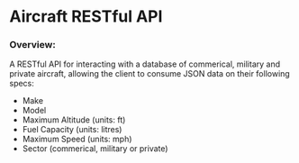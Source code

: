 # Aircraft RESTful API

### Overview:

A RESTful API for interacting with a database of commerical, military and private aircraft, 
allowing the client to consume JSON data on their following specs:
- Make
- Model
- Maximum Altitude (units: ft)
- Fuel Capacity (units: litres)
- Maximum Speed (units: mph)
- Sector (commerical, military or private)
